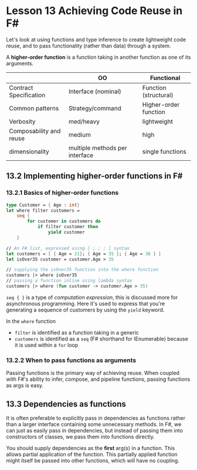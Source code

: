 # Lesson 13 Achieving Code Reuse in F#
Let's look at using functions and type inference to create lightweight code reuse, and to pass functionality (rather than data) through a system.

A __higher-order function__ is a function taking in another function as one of its arguments.

| | OO | Functional |
| --- | --- | --- |
| Contract Specification | Interface (nominal) | Function (structural) |
| Common patterns | Strategy/command | Higher-order function |
| Verbosity | med/heavy | lightweight |
| Composability and reuse | medium | high |
| dimensionality | multiple methods per interface | single functions |

## 13.2 Implementing higher-order functions in F#
### 13.2.1 Basics of higher-order functions
```fsharp
type Customer = { Age : int}
let where filter customers =
    seq {
        for customer in customers do
            if filter customer then
                yield customer
    }

// An F# list, expressed using [ ; ; ; ] syntax
let customers = [ { Age = 21}; { Age = 35 }; { Age = 36 } ]
let isOver35 customer = customer.Age > 35

// supplying the isOver35 function into the where function
customers |> where isOver35
// passing a function inline using lambda syntax
customers |> where (fun customer -> customer.Age > 35)
```
`seq { }` is a type of _computation expression_, this is discussed more for asynchronous programming.
Here it's used to express that you're generating a sequence of customers by using the `yield` keyword.

In the `where` function
- `filter` is identified as a function taking in a generic
- `customers` is identified as a `seq` (F# shorthand for IEnumerable<T>) because it is used within a `for` loop

### 13.2.2 When to pass functions as arguments
Passing functions is the primary way of achieving reuse.
When coupled with F#'s ability to infer, compose, and pipeline functions, passing functions as args is easy.

## 13.3 Dependencies as functions
It is often preferable to explicitly pass in dependencies as functions rather than a larger interface containing some unnecessary methods.
In F#, we can just as easily pass in dependencies, but instead of passing them into constructors of classes, we pass them into functions directly.

You should supply dependencies as the __first__ arg(s) in a function.
This allows partial application of the function.
This partially applied function might itself be passed into other functions, which will have no coupling.